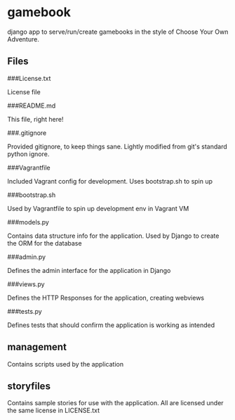 gamebook
========

django app to serve/run/create gamebooks in the style of Choose Your Own Adventure.

Files
-----

###License.txt

License file

###README.md

This file, right here!

###.gitignore

Provided gitignore, to keep things sane. Lightly modified from git's
standard python ignore.

###Vagrantfile

Included Vagrant config for development. Uses bootstrap.sh to spin up

###bootstrap.sh

Used by Vagrantfile to spin up development env in Vagrant VM

###models.py

Contains data structure info for the application. Used by Django to
create the ORM for the database

###admin.py

Defines the admin interface for the application in Django

###views.py

Defines the HTTP Responses for the application, creating webviews

###tests.py

Defines tests that should confirm the application is working as
intended

management
----------

Contains scripts used by the application

storyfiles
----------

Contains sample stories for use with the application. All are 
licensed under the same license in LICENSE.txt
